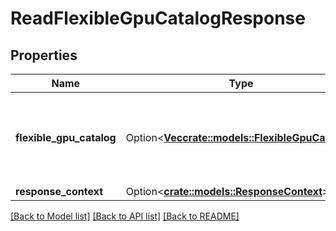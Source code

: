 # ReadFlexibleGpuCatalogResponse

## Properties

Name | Type | Description | Notes
------------ | ------------- | ------------- | -------------
**flexible_gpu_catalog** | Option<[**Vec<crate::models::FlexibleGpuCatalog>**](FlexibleGpuCatalog.md)> | Information about one or more fGPUs available in the public catalog. | [optional]
**response_context** | Option<[**crate::models::ResponseContext**](ResponseContext.md)> |  | [optional]

[[Back to Model list]](../README.md#documentation-for-models) [[Back to API list]](../README.md#documentation-for-api-endpoints) [[Back to README]](../README.md)


